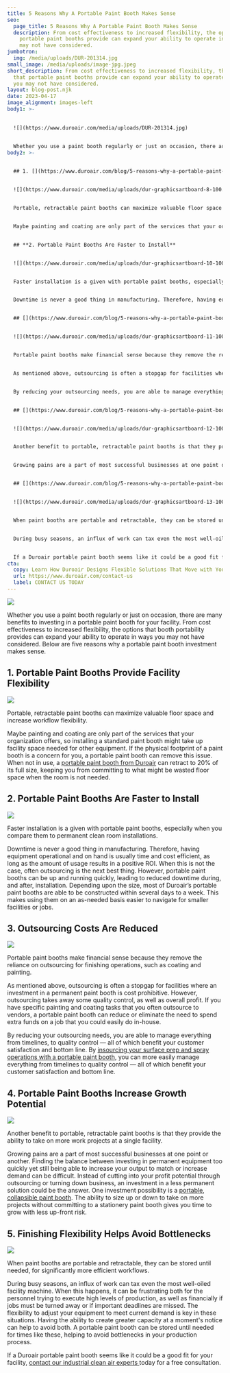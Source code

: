 ```yaml
---
title: 5 Reasons Why A Portable Paint Booth Makes Sense
seo:
  page_title: 5 Reasons Why A Portable Paint Booth Makes Sense
  description: From cost effectiveness to increased flexibility, the options that
    portable paint booths provide can expand your ability to operate in ways you
    may not have considered.
jumbotron:
  img: /media/uploads/DUR-201314.jpg
small_image: /media/uploads/image-jpg.jpeg
short_description: From cost effectiveness to increased flexibility, the options
  that portable paint booths provide can expand your ability to operate in ways
  you may not have considered.
layout: blog-post.njk
date: 2023-04-17
image_alignment: images-left
body1: >-
  

  ![](https://www.duroair.com/media/uploads/DUR-201314.jpg)


  Whether you use a paint booth regularly or just on occasion, there are many benefits to investing in a portable paint booth for your facility. From cost effectiveness to increased flexibility, the options that booth portability provides can expand your ability to operate in ways you may not have considered. Below are five reasons why a portable paint booth investment makes sense.
body2: >-
  

  ## 1. [](https://www.duroair.com/blog/5-reasons-why-a-portable-paint-booth-makes-sense)**Portable Paint Booths Provide Facility Flexibility**


  ![](https://www.duroair.com/media/uploads/dur-graphicsartboard-8-100.jpg)


  Portable, retractable paint booths can maximize valuable floor space and increase workflow flexibility.


  Maybe painting and coating are only part of the services that your organization offers, so installing a standard paint booth might take up facility space needed for other equipment. If the physical footprint of a paint booth is a concern for you, a portable paint booth can remove this issue. When not in use, a [portable paint booth from Duroair](https://www.duroair.com/solutions/painting-coating) can retract to 20% of its full size, keeping you from committing to what might be wasted floor space when the room is not needed.


  ## **2. Portable Paint Booths Are Faster to Install**


  ![](https://www.duroair.com/media/uploads/dur-graphicsartboard-10-100.jpg)


  Faster installation is a given with portable paint booths, especially when you compare them to permanent clean room installations.


  Downtime is never a good thing in manufacturing. Therefore, having equipment operational and on hand is usually time and cost efficient, as long as the amount of usage results in a positive ROI. When this is not the case, often outsourcing is the next best thing. However, portable paint booths can be up and running quickly, leading to reduced downtime during, and after, installation. Depending upon the size, most of Duroair’s portable paint booths are able to be constructed within several days to a week. This makes using them on an as-needed basis easier to navigate for smaller facilities or jobs.


  ## [](https://www.duroair.com/blog/5-reasons-why-a-portable-paint-booth-makes-sense)**3. Outsourcing Costs Are Reduced**


  ![](https://www.duroair.com/media/uploads/dur-graphicsartboard-11-100.jpg)


  Portable paint booths make financial sense because they remove the reliance on outsourcing for finishing operations, such as coating and painting.


  As mentioned above, outsourcing is often a stopgap for facilities where an investment in a permanent paint booth is cost prohibitive. However, outsourcing takes away some quality control, as well as overall profit. If you have specific painting and coating tasks that you often outsource to vendors, a portable paint booth can reduce or eliminate the need to spend extra funds on a job that you could easily do in-house.


  By reducing your outsourcing needs, you are able to manage everything from timelines, to quality control — all of which benefit your customer satisfaction and bottom line. By [insourcing your surface prep and spray operations with a portable paint booth](https://www.duroair.com/resources/case-studies/military-base-eliminates-outsourcing-of-surface-prep-work-painting), you can more easily manage everything from timelines to quality control — all of which benefit your customer satisfaction and bottom line.


  ## [](https://www.duroair.com/blog/5-reasons-why-a-portable-paint-booth-makes-sense)**4. Portable Paint Booths Increase Growth Potential**


  ![](https://www.duroair.com/media/uploads/dur-graphicsartboard-12-100.jpg)


  Another benefit to portable, retractable paint booths is that they provide the ability to take on more work projects at a single facility.


  Growing pains are a part of most successful businesses at one point or another. Finding the balance between investing in permanent equipment too quickly yet still being able to increase your output to match or increase demand can be difficult. Instead of cutting into your profit potential through outsourcing or turning down business, an investment in a less permanent solution could be the answer. One investment possibility is a [portable, collapsible paint booth](https://www.duroair.com/blog/collapsible-paint-booths-offer-solutions-for-many-situations/). The ability to size up or down to take on more projects without committing to a stationery paint booth gives you time to grow with less up-front risk.


  ## [](https://www.duroair.com/blog/5-reasons-why-a-portable-paint-booth-makes-sense)**5. Finishing Flexibility Helps Avoid Bottlenecks**


  ![](https://www.duroair.com/media/uploads/dur-graphicsartboard-13-100.jpg)


  When paint booths are portable and retractable, they can be stored until needed, for significantly more efficient workflows.


  During busy seasons, an influx of work can tax even the most well-oiled facility machine. When this happens, it can be frustrating both for the personnel trying to execute high levels of production, as well as financially if jobs must be turned away or if important deadlines are missed. The flexibility to adjust your equipment to meet current demand is key in these situations. Having the ability to create greater capacity at a moment's notice can help to avoid both. A portable paint booth can be stored until needed for times like these, helping to avoid bottlenecks in your production process.


  If a Duroair portable paint booth seems like it could be a good fit for your facility, [c](https://www.duroair.com/request-for-quote/)[ontact our industrial clean air experts ](https://www.duroair.com/request-for-quote/)today for a free consultation.
cta:
  copy: Learn How Duroair Designs Flexible Solutions That Move with Your Workflow
  url: https://www.duroair.com/contact-us
  label: CONTACT US TODAY
---
```

![](/media/uploads/DUR-201314.jpg)

Whether you use a paint booth regularly or just on occasion, there are many benefits to investing in a portable paint booth for your facility. From cost effectiveness to increased flexibility, the options that booth portability provides can expand your ability to operate in ways you may not have considered. Below are five reasons why a portable paint booth investment makes sense.

## 1. [](<>)**Portable Paint Booths Provide Facility Flexibility**

![](/media/uploads/dur-graphicsartboard-8-100.jpg)

Portable, retractable paint booths can maximize valuable floor space and increase workflow flexibility. 

Maybe painting and coating are only part of the services that your organization offers, so installing a standard paint booth might take up facility space needed for other equipment. If the physical footprint of a paint booth is a concern for you, a portable paint booth can remove this issue. When not in use, a [portable paint booth from Duroair](https://www.duroair.com/solutions/painting-coating) can retract to 20% of its full size, keeping you from committing to what might be wasted floor space when the room is not needed.

## **2. Portable Paint Booths Are Faster to Install**

![](/media/uploads/dur-graphicsartboard-10-100.jpg)

Faster installation is a given with portable paint booths, especially when you compare them to permanent clean room installations.

Downtime is never a good thing in manufacturing. Therefore, having equipment operational and on hand is usually time and cost efficient, as long as the amount of usage results in a positive ROI. When this is not the case, often outsourcing is the next best thing. However, portable paint booths can be up and running quickly, leading to reduced downtime during, and after, installation. Depending upon the size, most of Duroair’s portable paint booths are able to be constructed within several days to a week. This makes using them on an as-needed basis easier to navigate for smaller facilities or jobs.

## [](<>)**3. Outsourcing Costs Are Reduced**

![](/media/uploads/dur-graphicsartboard-11-100.jpg)

Portable paint booths make financial sense because they remove the reliance on outsourcing for finishing operations, such as coating and painting.

As mentioned above, outsourcing is often a stopgap for facilities where an investment in a permanent paint booth is cost prohibitive. However, outsourcing takes away some quality control, as well as overall profit. If you have specific painting and coating tasks that you often outsource to vendors, a portable paint booth can reduce or eliminate the need to spend extra funds on a job that you could easily do in-house.

By reducing your outsourcing needs, you are able to manage everything from timelines, to quality control — all of which benefit your customer satisfaction and bottom line. By [insourcing your surface prep and spray operations with a portable paint booth](https://www.duroair.com/resources/case-studies/military-base-eliminates-outsourcing-of-surface-prep-work-painting), you can more easily manage everything from timelines to quality control — all of which benefit your customer satisfaction and bottom line.

## [](<>)**4. Portable Paint Booths Increase Growth Potential**

![](/media/uploads/dur-graphicsartboard-12-100.jpg)

Another benefit to portable, retractable paint booths is that they provide the ability to take on more work projects at a single facility.

Growing pains are a part of most successful businesses at one point or another. Finding the balance between investing in permanent equipment too quickly yet still being able to increase your output to match or increase demand can be difficult. Instead of cutting into your profit potential through outsourcing or turning down business, an investment in a less permanent solution could be the answer. One investment possibility is a [portable, collapsible paint booth](https://www.duroair.com/blog/collapsible-paint-booths-offer-solutions-for-many-situations/). The ability to size up or down to take on more projects without committing to a stationery paint booth gives you time to grow with less up-front risk.

## [](<>)**5. Finishing Flexibility Helps Avoid Bottlenecks**

![](/media/uploads/dur-graphicsartboard-13-100.jpg)

When paint booths are portable and retractable, they can be stored until needed, for significantly more efficient workflows.

During busy seasons, an influx of work can tax even the most well-oiled facility machine. When this happens, it can be frustrating both for the personnel trying to execute high levels of production, as well as financially if jobs must be turned away or if important deadlines are missed. The flexibility to adjust your equipment to meet current demand is key in these situations. Having the ability to create greater capacity at a moment's notice can help to avoid both. A portable paint booth can be stored until needed for times like these, helping to avoid bottlenecks in your production process. 

If a Duroair portable paint booth seems like it could be a good fit for your facility, [c](https://www.duroair.com/request-for-quote/)[ontact our industrial clean air experts ](https://www.duroair.com/request-for-quote/)today for a free consultation.